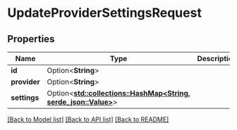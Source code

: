 # UpdateProviderSettingsRequest

## Properties

Name | Type | Description | Notes
------------ | ------------- | ------------- | -------------
**id** | Option<**String**> |  | [optional]
**provider** | Option<**String**> |  | [optional]
**settings** | Option<[**std::collections::HashMap<String, serde_json::Value>**](serde_json::Value.md)> |  | [optional]

[[Back to Model list]](../README.md#documentation-for-models) [[Back to API list]](../README.md#documentation-for-api-endpoints) [[Back to README]](../README.md)


